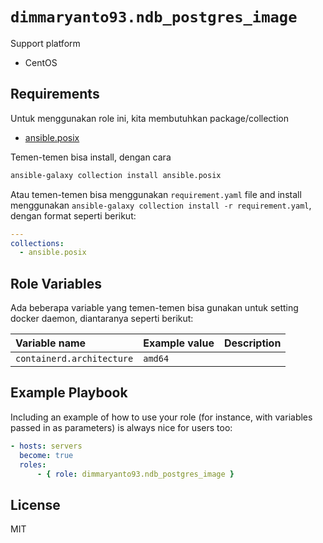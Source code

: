 `dimmaryanto93.ndb_postgres_image`
=========

Support platform

- CentOS

Requirements
------------

Untuk menggunakan role ini, kita membutuhkan package/collection

- [ansible.posix](https://github.com/ansible-collections/ansible.posix)

Temen-temen bisa install, dengan cara

```bash
ansible-galaxy collection install ansible.posix
```

Atau temen-temen bisa menggunakan `requirement.yaml` file and install menggunakan `ansible-galaxy collection install -r requirement.yaml`, dengan format seperti berikut:

```yaml
---
collections:
  - ansible.posix
```

Role Variables
--------------

Ada beberapa variable yang temen-temen bisa gunakan untuk setting docker daemon, diantaranya seperti berikut:

| Variable name                           | Example value | Description |
| :---                                    | :---          | :---        |
| `containerd.architecture`               | `amd64`       |             |


Example Playbook
----------------

Including an example of how to use your role (for instance, with variables passed in as parameters) is always nice for users too:

```yaml
- hosts: servers
  become: true
  roles:
      - { role: dimmaryanto93.ndb_postgres_image }
```

License
-------

MIT

